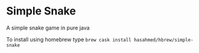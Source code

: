 # Simple Snake
A simple snake game in pure java

To install using homebrew type `brew cask install hasahmed/hbrew/simple-snake`

